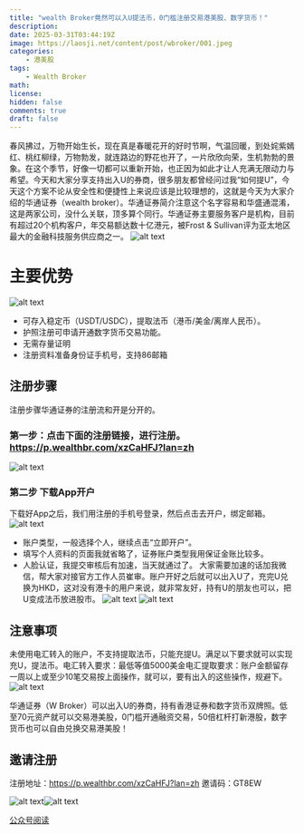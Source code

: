 ```yaml
---
title: "wealth Broker竟然可以入U提法币，0门槛注册交易港美股、数字货币！"
description: 
date: 2025-03-31T03:44:19Z
image: https://laosji.net/content/post/wbroker/001.jpeg
categories:
    - 港美股
tags:
    - Wealth Broker
math: 
license: 
hidden: false
comments: true
draft: false
---
```


春风拂过，万物开始生长，现在真是春暖花开的好时节啊，气温回暖，到处姹紫嫣红、桃红柳绿，万物勃发，就连路边的野花也开了，一片欣欣向荣，生机勃勃的景象。在这个季节，好像一切都可以重新开始，也正因为如此才让人充满无限动力与希望。今天和大家分享支持出入U的券商，很多朋友都曾经问过我“如何提U”，今天这个方案不论从安全性和便捷性上来说应该是比较理想的，这就是今天为大家介绍的华通证券（wealth broker）。华通证券简介注意这个名字容易和华盛通混淆，这是两家公司，没什么关联，顶多算个同行。华通证券主要服务客户是机构，目前有超过20个机构客户，年交易额达数十亿港元，被Frost & Sullivan评为亚太地区最大的金融科技服务供应商之一。
![alt text](image.png)

# 主要优势

![alt text](image-1.png)
- 可存入稳定币（USDT/USDC），提取法币（港币/美金/离岸人民币）。
- 护照注册可申请开通数字货币交易功能。
- 无需存量证明
- 注册资料准备身份证手机号，支持86邮箱


## 注册步骤
注册步骤华通证券的注册流和开是分开的。

### 第一步：点击下面的注册链接，进行注册。https://p.wealthbr.com/xzCaHFJ?lan=zh
![alt text](image-3.png)

### 第二步 下载App开户

下载好App之后，我们用注册的手机号登录，然后点击去开户，绑定邮箱。
![alt text](image-4.png)
- 账户类型，一般选择个人，继续点击“立即开户”。
- 填写个人资料的页面我就省略了，证券账户类型我用保证金账比较多。
- 人脸认证，我提交审核后有加速，当天就通过了。
大家需要加速的话加我微信，帮大家对接官方工作人员崔审。账户开好之后就可以出入U了，充完U兑换为HKD，这对没有港卡的用户来说，就非常友好，持有U的朋友也可以，把U变成法币放进股市。
![alt text](image-6.png)
![alt text](image-5.png)

## 注意事项
未使用电汇转入的账户，不支持提取法币，只能充提U。满足以下要求就可以实现充U，提法币。电汇转入要求：最低等值5000美金电汇提取要求：账户金额留存一周以上或至少10笔交易按上面操作，就可以，要有出入的这些操作，规避下。
![alt text](image-2.png)

华通证券（W Broker）可以出入U的券商，持有香港证券和数字货币双牌照。低至70元资产就可以交易港美股，0门槛开通融资交易，50倍杠杆打新港股，数字货币也可以自由兑换交易港美股！

## 邀请注册
注册地址：https://p.wealthbr.com/xzCaHFJ?lan=zh
邀请码：GT8EW

![alt text](image-7.png)![alt text](image-8.png)

<a href="https://mp.weixin.qq.com/s/2mNZXuRMRKVTPpmi69B7jQ" target="_blank" rel="noopener">公众号阅读</a>
